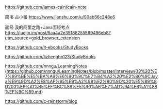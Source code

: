 https://github.com/james-cain/cain-note


简书 占小狼 https://www.jianshu.com/u/90ab66c248e6


面经 我的阿里之路+Java面经考点 https://juejin.im/post/5aa4a2e35188255589496eb8?utm_source=gold_browser_extension

https://github.com/it-ebooks/StudyBooks

https://github.com/lizhenghn123/StudyBooks

https://github.com/nnngu/LearningNotes (https://github.com/nnngu/LearningNotes/blob/master/Interview/03%20%E7%99%BE%E5%BA%A6%E6%90%9C%E7%B4%A2%20%E2%80%9CJava%E9%9D%A2%E8%AF%95%E9%A2%98%E2%80%9D%20%E5%89%8D200%E9%A1%B5%EF%BC%88%E5%90%AB%E7%AD%94%E6%A1%88%EF%BC%89.md)


https://github.com/c-rainstorm/blog

